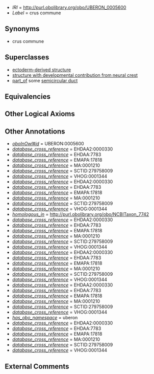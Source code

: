  * *IRI* = http://purl.obolibrary.org/obo/UBERON_0005600
 * *Label* = crus commune

## Synonyms

 * crus commune

## Superclasses

 * [ectoderm-derived structure](../../UBERON/21/UBERON_0004121.md)
 * [structure with developmental contribution from neural crest](../../UBERON/14/UBERON_0010314.md)
 * [part_of](../../BFO/50/BFO_0000050.md) some [semicircular duct](../../UBERON/56/UBERON_0001856.md)

## Equivalencies


## Other Logical Axioms


## Other Annotations

 * *[oboInOwl#id](../../id/oboInOwl#id.md)* = UBERON:0005600
 * *[database_cross_reference](../../ef/oboInOwl#hasDbXref.md)* = EHDAA2:0000330
 * *[database_cross_reference](../../ef/oboInOwl#hasDbXref.md)* = EHDAA:7783
 * *[database_cross_reference](../../ef/oboInOwl#hasDbXref.md)* = EMAPA:17818
 * *[database_cross_reference](../../ef/oboInOwl#hasDbXref.md)* = MA:0001210
 * *[database_cross_reference](../../ef/oboInOwl#hasDbXref.md)* = SCTID:279758009
 * *[database_cross_reference](../../ef/oboInOwl#hasDbXref.md)* = VHOG:0001344
 * *[database_cross_reference](../../ef/oboInOwl#hasDbXref.md)* = EHDAA2:0000330
 * *[database_cross_reference](../../ef/oboInOwl#hasDbXref.md)* = EHDAA:7783
 * *[database_cross_reference](../../ef/oboInOwl#hasDbXref.md)* = EMAPA:17818
 * *[database_cross_reference](../../ef/oboInOwl#hasDbXref.md)* = MA:0001210
 * *[database_cross_reference](../../ef/oboInOwl#hasDbXref.md)* = SCTID:279758009
 * *[database_cross_reference](../../ef/oboInOwl#hasDbXref.md)* = VHOG:0001344
 * *[homologous_in](../../core#homologous/in/core#homologous_in.md)* = http://purl.obolibrary.org/obo/NCBITaxon_7742
 * *[database_cross_reference](../../ef/oboInOwl#hasDbXref.md)* = EHDAA2:0000330
 * *[database_cross_reference](../../ef/oboInOwl#hasDbXref.md)* = EHDAA:7783
 * *[database_cross_reference](../../ef/oboInOwl#hasDbXref.md)* = EMAPA:17818
 * *[database_cross_reference](../../ef/oboInOwl#hasDbXref.md)* = MA:0001210
 * *[database_cross_reference](../../ef/oboInOwl#hasDbXref.md)* = SCTID:279758009
 * *[database_cross_reference](../../ef/oboInOwl#hasDbXref.md)* = VHOG:0001344
 * *[database_cross_reference](../../ef/oboInOwl#hasDbXref.md)* = EHDAA2:0000330
 * *[database_cross_reference](../../ef/oboInOwl#hasDbXref.md)* = EHDAA:7783
 * *[database_cross_reference](../../ef/oboInOwl#hasDbXref.md)* = EMAPA:17818
 * *[database_cross_reference](../../ef/oboInOwl#hasDbXref.md)* = MA:0001210
 * *[database_cross_reference](../../ef/oboInOwl#hasDbXref.md)* = SCTID:279758009
 * *[database_cross_reference](../../ef/oboInOwl#hasDbXref.md)* = VHOG:0001344
 * *[database_cross_reference](../../ef/oboInOwl#hasDbXref.md)* = EHDAA2:0000330
 * *[database_cross_reference](../../ef/oboInOwl#hasDbXref.md)* = EHDAA:7783
 * *[database_cross_reference](../../ef/oboInOwl#hasDbXref.md)* = EMAPA:17818
 * *[database_cross_reference](../../ef/oboInOwl#hasDbXref.md)* = MA:0001210
 * *[database_cross_reference](../../ef/oboInOwl#hasDbXref.md)* = SCTID:279758009
 * *[database_cross_reference](../../ef/oboInOwl#hasDbXref.md)* = VHOG:0001344
 * *[has_obo_namespace](../../ce/oboInOwl#hasOBONamespace.md)* = uberon
 * *[database_cross_reference](../../ef/oboInOwl#hasDbXref.md)* = EHDAA2:0000330
 * *[database_cross_reference](../../ef/oboInOwl#hasDbXref.md)* = EHDAA:7783
 * *[database_cross_reference](../../ef/oboInOwl#hasDbXref.md)* = EMAPA:17818
 * *[database_cross_reference](../../ef/oboInOwl#hasDbXref.md)* = MA:0001210
 * *[database_cross_reference](../../ef/oboInOwl#hasDbXref.md)* = SCTID:279758009
 * *[database_cross_reference](../../ef/oboInOwl#hasDbXref.md)* = VHOG:0001344

## External Comments

